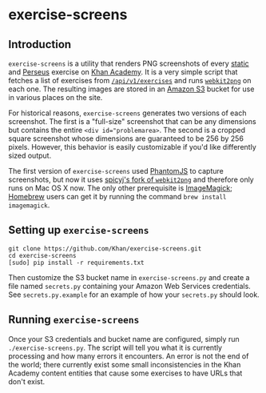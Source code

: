 # exercise-screens

## Introduction

`exercise-screens` is a utility that renders PNG screenshots of every
[static](https://github.com/Khan/khan-exercises) and
[Perseus](https://github.com/Khan/perseus) exercise on
[Khan Academy](https://khanacademy.org). It is a very simple script that
fetches a list of exercises from
[`/api/v1/exercises`](https://github.com/Khan/khan-api) and runs
[`webkit2png`](https://github.com/spicyj/webkit2png) on each one. The resulting
images are stored in an [Amazon S3](http://aws.amazon.com/s3/) bucket for use
in various places on the site.

For historical reasons, `exercise-screens` generates two versions of each
screenshot. The first is a "full-size" screenshot that can be any dimensions
but contains the entire `<div id="problemarea>`. The second is a cropped square
screenshot whose dimensions are guaranteed to be 256 by 256 pixels. However,
this behavior is easily customizable if you'd like differently sized output.

The first version of `exercise-screens` used [PhantomJS](http://phantomjs.org)
to capture screenshots, but now it uses
[spicyj's fork of `webkit2png`](https://github.com/spicyj/webkit2png)
and therefore only runs on Mac OS X now. The only other prerequisite is
[ImageMagick](http://www.imagemagick.org);
[Homebrew](https://github.com/mxcl/homebrew) users can get it by running the
command `brew install imagemagick`.

## Setting up `exercise-screens`

    git clone https://github.com/Khan/exercise-screens.git
    cd exercise-screens
    [sudo] pip install -r requirements.txt

Then customize the S3 bucket name in `exercise-screens.py` and create a file
named `secrets.py` containing your Amazon Web Services credentials. See
`secrets.py.example` for an example of how your `secrets.py` should look.

## Running `exercise-screens`

Once your S3 credentials and bucket name are configured, simply run
`./exercise-screens.py`. The script will tell you what it is currently
processing and how many errors it encounters. An error is not the end of the
world; there currently exist some small inconsistencies in the Khan Academy
content entities that cause some exercises to have URLs that don't exist.
